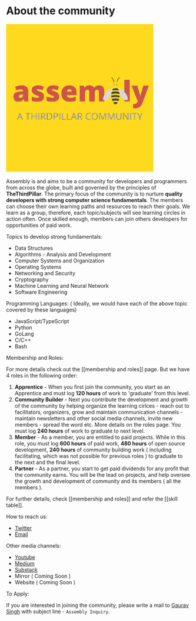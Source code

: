 # About the community

![Assembly Logo](/images/logo.png)

Assembly is and aims to be a community for developers and programmers from across the globe, built and governed by the principles of **TheThirdPillar**. The primary focus of the community is to nurture **quality developers with strong computer science fundamentals**. The members can choose their own learning paths and resources to reach their goals. We learn as a group, therefore, each topic/subjects will see learning circles in action often. Once skilled enough, members can join others developers for opportunities of paid work. 

Topics to develop strong fundamentals:

- Data Structures
- Algorithms - Analysis and Development
- Computer Systems and Organization
- Operating Systems
- Networking and Security
- Cryptography
- Machine Learning and Neural Network
- Software Engineering

Programming Languages: ( Ideally, we would have each of the above topic covered by these languages)

- JavaScript/TypeScript
- Python
- GoLang
- C/C++
- Bash

Membership and Roles:

For more details check out the [[membership and roles]] page. But we have 4 roles in the following order:

1. **Apprentice** - When you first join the community, you start as an Apprentice and must log **120 hours** of work to 'graduate' from this level. 
2. **Community Builder** - Next you contribute the development and growth of the community by helping organize the learning cirlces - reach out to facilitators, organizers, grow and maintain communication channels - maintain newsletters and other social media channels, invite new members - spread the word etc. More details on the roles page. You must log **240 hours** of work to graduate to next level.
3. **Member** - As a member, you are entitled to paid projects. While in this role, you must log **600 hours** of paid work, **480 hours** of open source development, **240 hours** of community building work ( including facilitating, which was not possible for previous roles ) to graduate to the next and the final level.
4. **Partner** - As a partner, you start to get paid dividends for any profit that the community earns. You will be the lead on projects, and help oversee the growth and development of community and its members ( all the members ).

For further details, check [[membership and roles]] and refer the [[skill table]].

How to reach us:

- [Twitter](https://twitter.com/AssemblyTheClub) 
- [Email](mailto:assembly.the.club@gmail.com)

Other media channels:

- [Youtube](https://www.youtube.com/channel/UC24n4fEhQ3daefcCKV4FByw)
- [Medium](https://medium.com/@assemblyindia.club)
- [Substack](https://assemblyindia.substack.com/)
- Mirror ( Coming Soon )
- Website ( Coming Soon )

To Apply:

If you are interested in joining the community, please write a mail to [Gaurav Singh](mailto:gauravkorlasingh@gmail.com) with subject line - `Assembly Inquiry`.








